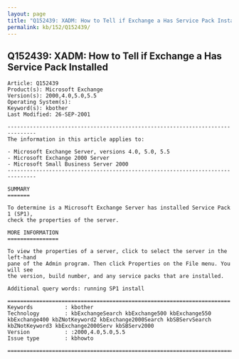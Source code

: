 ```yaml
---
layout: page
title: "Q152439: XADM: How to Tell if Exchange a Has Service Pack Installed"
permalink: kb/152/Q152439/
---
```


## Q152439: XADM: How to Tell if Exchange a Has Service Pack Installed

	Article: Q152439
	Product(s): Microsoft Exchange
	Version(s): 2000,4.0,5.0,5.5
	Operating System(s): 
	Keyword(s): kbother
	Last Modified: 26-SEP-2001
	
	-------------------------------------------------------------------------------
	The information in this article applies to:
	
	- Microsoft Exchange Server, versions 4.0, 5.0, 5.5 
	- Microsoft Exchange 2000 Server 
	- Microsoft Small Business Server 2000 
	-------------------------------------------------------------------------------
	
	SUMMARY
	=======
	
	To determine is a Microsoft Exchange Server has installed Service Pack 1 (SP1),
	check the properties of the server.
	
	MORE INFORMATION
	================
	
	To view the properties of a server, click to select the server in the left-hand
	pane of the Admin program. Then click Properties on the File menu. You will see
	the version, build number, and any service packs that are installed.
	
	Additional query words: running SP1 install
	
	======================================================================
	Keywords          : kbother 
	Technology        : kbExchangeSearch kbExchange500 kbExchange550 kbExchange400 kbZNotKeyword2 kbExchange2000Search kbSBServSearch kbZNotKeyword3 kbExchange2000Serv kbSBServ2000
	Version           : :2000,4.0,5.0,5.5
	Issue type        : kbhowto
	
	=============================================================================
	
